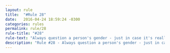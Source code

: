 ```yaml
---
layout: rule
title:  "#Rule 28"
date:   2016-04-24 18:59:24 -0300
categories: rules
permalink: rule/28
rule-title: "#28"
rule-text: "Always question a person's gender - just in case it's really a man."
description: "Rule #28 - Always question a person's gender - just in case it's really a man."
---
```

